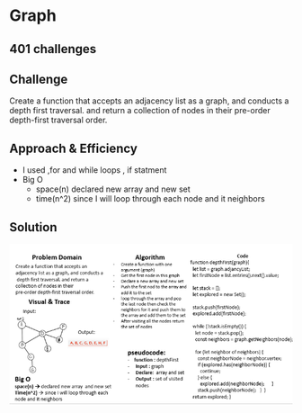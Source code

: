 # Graph  


## 401 challenges 


## Challenge
Create a function that accepts an adjacency list as a graph, and conducts a depth first traversal. and return a collection of nodes in their pre-order depth-first traversal order.

## Approach & Efficiency
- I used ,for and while loops , if statment
- Big O 
   + space(n) declared new array and new set 
   + time(n^2) since I will loop through each node and it neighbors  
  

## Solution
  
![Graph-DFS](../../assets/graphDFS.PNG)
